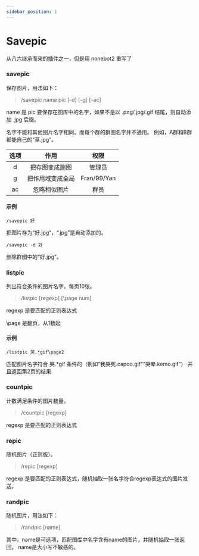 ```yaml
---
sidebar_position: 1
---
```


# Savepic

从八六继承而来的插件之一，但是用 nonebot2 重写了

### savepic

保存图片，用法如下：

> /savepic name pic [-d] [-g] [-ac]

name 是 pic 要保存在图库中的名字，如果不是以 .png/.jpg/.gif 结尾，则自动添加 .jpg 后缀。

名字不能和其他图片名字相同。而每个群的群图名字并不通用。
例如，A群和B群都能自己的“草.jpg”。

| 选项 | 作用 | 权限 |
| :-: | :-: | :-: |
| d | 把存图变成删图 | 管理员 |
| g | 把作用域变成全局 | Fran/99/Yan |
| ac | 忽略相似图片 | 群员 |

#### 示例
```
/savepic 好
```
把图片存为“好.jpg”，“.jpg”是自动添加的。

```
/savepic -d 好
```
删除群图中的“好.jpg”。

### listpic

列出符合条件的图片名字，每页10张。

> /listpic [regexp] [\page num]

regexp 是要匹配的正则表达式

\page 是翻页，从1数起

#### 示例
```
/listpic 哭.*gif\page2
```

匹配图片名字符合 哭.*gif 条件的（例如“我哭死.capoo.gif”“哭晕.kemo.gif”）
并且返回第2页的结果

### countpic

计数满足条件的图片数量。

> /countpic [regexp]

regexp 是要匹配的正则表达式

### repic

随机图片（正则版）。

> /repic [regexp]

regexp 是要匹配的正则表达式，随机抽取一张名字符合regexp表达式的图片发送。

### randpic

随机图片，用法如下：

> /randpic [name]

其中，name是可选项，匹配图库中名字含有name的图片，并随机抽取一张返回。
name是大小写不敏感的。

